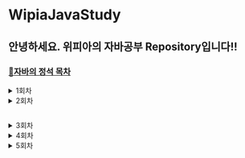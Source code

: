 # WipiaJavaStudy

## 안녕하세요. 위피아의 자바공부 Repository입니다!! 
### [🔗자바의 정석 목차](https://wpgenius.notion.site/22c3a0f2ff074c7f83e9b392158dee43)

<details>
<summary> 1회차 </summary>

> ### [Array - 배광민](https://noon-death-01b.notion.site/63a2198d66fe4ab98a236e76d5b7127d)
> > 배열 만드는 방법 
> > </br> 배열로 동작하는 주소록
> > </br> 배열을 복사하는 방법

> ### [OOP (Object Oriented Programming) - 지민우](https://www.notion.so/221122-e12682ceec424e11bb9ff84b11d63a25)
> > 객체지향개념 - 객체와 인스턴스
</details>


<details>
<summary> 2회차 </summary>

>  ### [abstract class / interface - 지민우](https://www.notion.so/221201-db02a30dd6804e89a15f01fb7b3b6f34)
> > 추상클래스, 인터페이스 정리

> ### [SingleTon Pattern - 정수진](https://www.notion.so/104b3c08849c4e0280b2cc6e55250e34)
> > 싱글톤패턴 노션정리

> ### [java usefull package - 배광민](https://noon-death-01b.notion.site/2022ea82fb2647ec968f2dab34556f40)
> > object class

> ### [컬렉션 프레임워크 - 박범진 ★](https://karlisle.tistory.com/5)
> > Collection

> ### [캐스팅 - 주수진](https://internationaltiger.notion.site/CASTING-ac5c264e52044e78aa1dff944180d34e)
> > upCasing & downCasting

</details>


##
<details>
<summary> 3회차 </summary>

## 3회차
>
> ### [예외처리 - 정수진](https://victorious-lace-5a6.notion.site/4d0843eb32304e339bb5dee69dabd15e)
> > try - catch
> > </br> try with resource

> ### [thread - 박범진 ★](https://karlisle.tistory.com/7)
> > thread
> > <br>pw: wipia

> ### [ArrayList or ( Generic ) - 주수진](https://internationaltiger.notion.site/ARRAY-LIST-GENERIC-505c1a47e154441bb57cf0b147bf8f94)
> > ArrayList
> > ArrayList에 Generic

> ### [MAP - 지민우](https://clover-piccolo-0fa.notion.site/Map-iterator-221208-2a333ab401e146809396ff3497bf0c44)

> ### [파일 다운로드와 문자열의 유용한 함수들 - 배광민](https://wpgenius.notion.site/String-fileDownload-f736bb267ab94adfb6a7718c84f49864)
> > 1. String 클래스들의 자주 사용되는 함수들
> > </br>2. 실무에서 파일을 다운로드하기 위한 로직

</details>


<details>
<summary> 4회차 </summary>

> ### [Enum 열거체 - 배광민](https://noon-death-01b.notion.site/enum-0b7248253991479d92aefb8e2b516fbe)
> > enum 이란?
> > </br> enum의 사용이유
> > </br> enum의 장점

> ### [Thread와 MultiThread Api - 박범진 ★](https://karlisle.tistory.com/9)
> > Thread Group과 executor
> > </br> Java Thread관리의 어려움
> > </br> MultiThread Api
> > </br> pw : wipia

> ### [Generic2 & WildCard - 주수진 ★](https://www.notion.so/GENERIC-WILD-CARD-19b10f205552446bab9553e2c1cbfcf2)
> > Generic의 사용이유
> > </br> Type parameter
> > </br> bounded type parameter
> > </br> wildCard

> ### [Stack, Queue - 지민우](https://clover-piccolo-0fa.notion.site/Stack-Queue-221215-2163d3886bfa4ba69dcbb2fc552a079c)
> > Stack
> > </br> Queue

> ### LinkedList - 김선경
> > LinkedList

</details>


<details>
<summary> 5회차 </summary>
  
> ### [단원 - 배광민](url)
> > 주제

> ### [단원 - 박범진](url)
> > 주제

> ### [단원 - 주수진](url)
> > 주제

> ### [단원 - 지민우](url)
> > 주제

> ### [단원 - 김선경](url)
> > 주제

> ### [단원 - 김선경](url)
> > 주제

</details>

#
